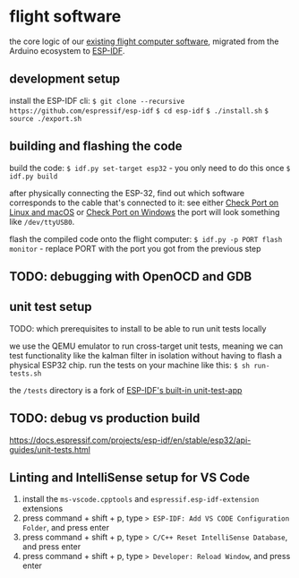 # flight software

the core logic of our [existing flight computer software](https://github.com/CODE-Space-Program/esp32-flight-software), migrated from the Arduino ecosystem to [ESP-IDF](https://github.com/espressif/esp-idf).

## development setup

install the ESP-IDF cli:
`$ git clone --recursive https://github.com/espressif/esp-idf`
`$ cd esp-idf`
`$ ./install.sh`
`$ source ./export.sh`

## building and flashing the code

build the code:
`$ idf.py set-target esp32` - you only need to do this once
`$ idf.py build`

after physically connecting the ESP-32, find out which software corresponds to the cable that's connected to it:
see either [Check Port on Linux and macOS](https://docs.espressif.com/projects/esp-idf/en/stable/esp32/get-started/establish-serial-connection.html?utm_source=chatgpt.com#check-port-on-linux-and-macos) or [Check Port on Windows](https://docs.espressif.com/projects/esp-idf/en/stable/esp32/get-started/establish-serial-connection.html?utm_source=chatgpt.com#check-port-on-windows)
the port will look something like `/dev/ttyUSB0`.

flash the compiled code onto the flight computer:
`$ idf.py -p PORT flash monitor` - replace PORT with the port you got from the previous step

## TODO: debugging with OpenOCD and GDB

## unit test setup

TODO: which prerequisites to install to be able to run unit tests locally

we use the QEMU emulator to run cross-target unit tests, meaning we can test functionality like the kalman filter in isolation without having to flash a physical ESP32 chip.
run the tests on your machine like this: `$ sh run-tests.sh`

the `/tests` directory is a fork of [ESP-IDF's built-in unit-test-app](https://github.com/espressif/esp-idf/blob/master/tools/unit-test-app/README.md)

## TODO: debug vs production build

https://docs.espressif.com/projects/esp-idf/en/stable/esp32/api-guides/unit-tests.html

## Linting and IntelliSense setup for VS Code

1. install the `ms-vscode.cpptools` and `espressif.esp-idf-extension` extensions
2. press command + shift + p, type `> ESP-IDF: Add VS CODE Configuration Folder`, and press enter
3. press command + shift + p, type `> C/C++ Reset IntelliSense Database`, and press enter
4. press command + shift + p, type `> Developer: Reload Window`, and press enter
